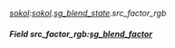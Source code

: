 _[sokol](../../modules/sokol/sokol-module.md):[sokol](../../modules/sokol/sokol-module.md).[sg\_blend\_state](../../modules/sokol/sokol-sg_blend_state.md).src\_factor\_rgb_
##### Field src\_factor\_rgb:[sg_blend_factor](../../modules/sokol/sokol-sg_blend_factor.md)
